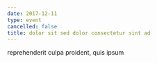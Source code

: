 ```yaml
---
date: 2017-12-11
type: event
cancelled: false
title: dolor sit sed dolor consectetur sint ad
---
```

reprehenderit culpa proident, quis ipsum
